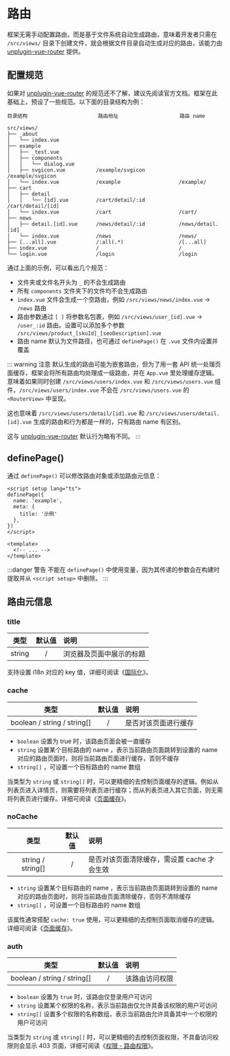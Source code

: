 # 路由

框架无需手动配置路由，而是基于文件系统自动生成路由，意味着开发者只需在 `/src/views/` 目录下创建文件，就会根据文件目录自动生成对应的路由，该能力由 [unplugin-vue-router](https://github.com/posva/unplugin-vue-router) 提供。

## 配置规范

如果对 [unplugin-vue-router](https://github.com/posva/unplugin-vue-router) 的规范还不了解，建议先阅读官方文档。框架在此基础上，预设了一些规范。以下面的目录结构为例：

```
目录结构                       路由地址                    路由 name

src/views/
├── _about
│   └── index.vue
├── example
│   ├── _test.vue
│   ├── components
│   │   └── dialog.vue
│   ├── svgicon.vue          /example/svgicon           /example/svgicon
│   └── index.vue            /example                   /example/
├── cart
│   ├── detail
│   │   └── [id].vue         /cart/detail/:id           /cart/detail/[id]
│   └── index.vue            /cart                      /cart/
├── news
│   ├── detail.[id].vue      /news/detail/:id           /news/detail.[id]
│   └── index.vue            /news                      /news/
├── [...all].vue             /:all(.*)                  /[...all]
├── index.vue                /                          /
└── login.vue                /login                     /login
```

通过上面的示例，可以看出几个规范：

- 文件夹或文件名开头为 `_` 的不会生成路由
- 所有 `components` 文件夹下的文件均不会生成路由
- `index.vue` 文件会生成一个空路由，例如 `/src/views/news/index.vue` -> `/news` 路由
- 路由参数通过 `[ ]` 将参数名包裹，例如 `/src/views/user_[id].vue` -> `/user_:id` 路由。设置可以添加多个参数 `/src/views/product_[skuId]_[seoDescription].vue`
- 路由 name 默认为文件路径，也可通过 `definePage()` 在 `.vue` 文件内设置并覆盖

::: warning 注意
默认生成的路由可能为嵌套路由，但为了用一套 API 统一处理页面缓存，框架会将所有路由均处理成一级路由，并在 `App.vue` 里处理缓存逻辑。意味着如果同时创建 `/src/views/users/index.vue` 和 `/src/views/users.vue` 组件，`/src/views/users/index.vue` 不会在 `/src/views/users.vue` 的 `<RouterView>` 中呈现。

这也意味着 `/src/views/users/detail/[id].vue` 和 `/src/views/users/detail.[id].vue` 生成的路由和行为都是一样的，只有路由 name 有区别。

这与 [unplugin-vue-router](https://github.com/posva/unplugin-vue-router) 默认行为略有不同。
:::

## definePage()

通过 `definePage()` 可以修改路由对象或添加路由元信息：

```vue {2-7}
<script setup lang="ts">
definePage({
  name: 'example',
  meta: {
    title: '示例'
  },
})
</script>

<template>
  <!-- ... -->
</template>
```

:::danger 警告
不能在 `definePage()` 中使用变量，因为其传递的参数会在构建时提取并从 `<script setup>` 中删除。
:::

## 路由元信息

### title

|  类型  | 默认值 | 说明                     |
| :----: | :----: | :----------------------- |
| string |   /    | 浏览器及页面中展示的标题 |

支持设置 i18n 对应的 key 值，详细可阅读《[国际化](i18n)》。

### cache

|            类型             | 默认值 | 说明                 |
| :-------------------------: | :----: | :------------------- |
| boolean / string / string[] |   /    | 是否对该页面进行缓存 |

- `boolean` 设置为 true 时，该路由页面会被一直缓存
- `string` 设置某个目标路由的 name ，表示当前路由页面跳转到设置的 name 对应的路由页面时，则将当前路由页面进行缓存，否则不缓存
- `string[]` ，可设置一个目标路由的 name 数组

当类型为 `string` 或 `string[]` 时，可以更精细的去控制页面缓存的逻辑。例如从列表页进入详情页，则需要将列表页进行缓存；而从列表页进入其它页面，则无需将列表页进行缓存。详细可阅读《[页面缓存](keep-alive)》。

### noCache

|       类型        | 默认值 | 说明                                        |
| :---------------: | :----: | :------------------------------------------ |
| string / string[] |   /    | 是否对该页面清除缓存，需设置 cache 才会生效 |

- `string` 设置某个目标路由的 name ，表示当前路由页面跳转到设置的 name 对应的路由页面时，则将当前路由页面清除缓存，否则不清除缓存
- `string[]` ，可设置一个目标路由的 name 数组

该属性通常搭配 `cache: true` 使用，可以更精细的去控制页面取消缓存的逻辑。详细可阅读《[页面缓存](keep-alive)》。

### auth

|            类型             | 默认值 | 说明           |
| :-------------------------: | :----: | :------------- |
| boolean / string / string[] |   /    | 该路由访问权限 |

- `boolean` 设置为 `true` 时，该路由仅登录用户可访问
- `string` 设置某个权限的名称，表示当前路由仅允许具备该权限的用户可访问
- `string[]` 设置多个权限的名称数组，表示当前路由允许具备其中一个权限的用户可访问

当类型为 `string` 或 `string[]` 时，可以更精细的去控制页面权限，不具备访问权限则会显示 403 页面，详细可阅读《[权限 - 路由权限](permission#路由权限)》。

